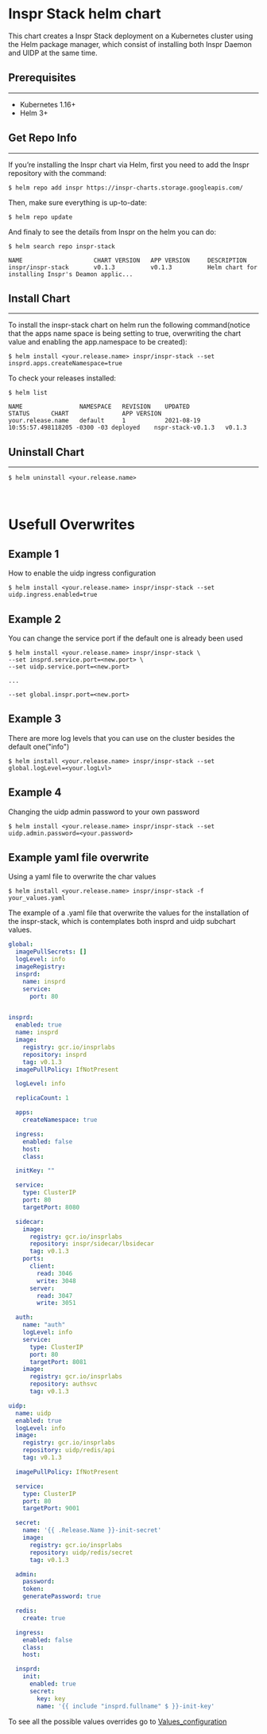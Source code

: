 # Inspr Stack helm chart

This chart creates a Inspr Stack deployment on a Kubernetes cluster using the Helm package manager, which consist of installing both Inspr Daemon and UIDP at the same time.


## Prerequisites
---
- Kubernetes 1.16+
- Helm 3+

## Get Repo Info
---
If you’re installing the Inspr chart via Helm, first you need to add the Inspr repository with the command:

```
$ helm repo add inspr https://inspr-charts.storage.googleapis.com/
```
Then, make sure everything is up-to-date:

```
$ helm repo update
```

And finaly to see the details from Inspr on the helm you can do:

```
$ helm search repo inspr-stack

NAME                    CHART VERSION   APP VERSION     DESCRIPTION                                       
inspr/inspr-stack       v0.1.3          v0.1.3          Helm chart for installing Inspr's Deamon applic...
```

## Install Chart
---

To install the inspr-stack chart on helm run the following command(notice that the apps name space is being setting to true, overwriting the chart value and enabling the app.namespace to be created):

```
$ helm install <your.release.name> inspr/inspr-stack --set insprd.apps.createNamespace=true
```

To check your releases installed:

```
$ helm list

NAME                NAMESPACE   REVISION    UPDATED                                 STATUS      CHART               APP VERSION
your.release.name   default     1           2021-08-19 10:55:57.498118205 -0300 -03 deployed    nspr-stack-v0.1.3   v0.1.3
```

## Uninstall Chart
---

```
$ helm uninstall <your.release.name>
```

<br>

# Usefull Overwrites  

## Example 1

How to enable the uidp ingress configuration

```
$ helm install <your.release.name> inspr/inspr-stack --set uidp.ingress.enabled=true
```

## Example 2

You can change the service port if the default one is already been used

```
$ helm install <your.release.name> inspr/inspr-stack \
--set insprd.service.port=<new.port> \
--set uidp.service.port=<new.port>

...

--set global.inspr.port=<new.port>

```

## Example 3

There are more log levels that you can use on the cluster besides the default one("info")

```
$ helm install <your.release.name> inspr/inspr-stack --set global.logLevel=<your.logLvl>
```

## Example 4

Changing the uidp admin password to your own password

```
$ helm install <your.release.name> inspr/inspr-stack --set uidp.admin.password=<your.password>
```

## Example yaml file overwrite

Using a yaml file to overwrite the char values

```
$ helm install <your.release.name> inspr/inspr-stack -f your_values.yaml
```

The example of a .yaml file that overwrite the values for the installation of the inspr-stack, which is contemplates both insprd and uidp subchart values.

```yaml
global:
  imagePullSecrets: []
  logLevel: info
  imageRegistry:
  insprd:
    name: insprd
    service:
      port: 80


insprd:
  enabled: true
  name: insprd
  image:
    registry: gcr.io/insprlabs
    repository: insprd
    tag: v0.1.3
  imagePullPolicy: IfNotPresent

  logLevel: info

  replicaCount: 1

  apps:
    createNamespace: true

  ingress:
    enabled: false
    host:
    class:

  initKey: ""

  service:
    type: ClusterIP
    port: 80
    targetPort: 8080

  sidecar:
    image: 
      registry: gcr.io/insprlabs
      repository: inspr/sidecar/lbsidecar
      tag: v0.1.3
    ports:
      client:
        read: 3046
        write: 3048
      server:
        read: 3047
        write: 3051

  auth:
    name: "auth"
    logLevel: info
    service:
      type: ClusterIP
      port: 80
      targetPort: 8081
    image:
      registry: gcr.io/insprlabs
      repository: authsvc
      tag: v0.1.3 

uidp:
  name: uidp
  enabled: true
  logLevel: info
  image:
    registry: gcr.io/insprlabs
    repository: uidp/redis/api
    tag: v0.1.3

  imagePullPolicy: IfNotPresent

  service:
    type: ClusterIP
    port: 80
    targetPort: 9001

  secret:
    name: '{{ .Release.Name }}-init-secret'
    image:
      registry: gcr.io/insprlabs
      repository: uidp/redis/secret
      tag: v0.1.3

  admin:
    password:
    token:
    generatePassword: true

  redis:
    create: true

  ingress:
    enabled: false
    class:
    host:

  insprd:
    init:
      enabled: true
      secret:
        key: key
        name: '{{ include "insprd.fullname" $ }}-init-key'
```

To see all the possible values overrides go to [Values_configuration](../../docs/values_configuration.md)